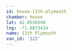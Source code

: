 ```yaml
---
id: house-11th-plymouth
chamber: house
lat: 42.0536598
lng: -71.0873434
name: 11th Plymouth
van_id: '122'
---
```

